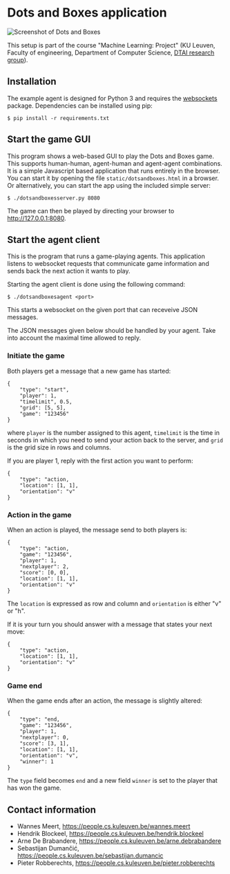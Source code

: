 Dots and Boxes application
==========================

![Screenshot of Dots and Boxes](https://people.cs.kuleuven.be/wannes.meert/dotsandboxes/screenshot.png?v=2)

This setup is part of the course "Machine Learning: Project" (KU Leuven,
Faculty of engineering, Department of Computer Science,
[DTAI research group](https://dtai.cs.kuleuven.be)).


Installation
------------

The example agent is designed for Python 3 and requires the
[websockets](https://websockets.readthedocs.io) package. Dependencies can be
installed using pip:

    $ pip install -r requirements.txt


Start the game GUI
------------------

This program shows a web-based GUI to play the Dots and Boxes
game. This supports human-human, agent-human and agent-agent combinations.
It is a simple Javascript based application that runs entirely in the browser.
You can start it by opening the file `static/dotsandboxes.html` in a browser.
Or alternatively, you can start the app using the included simple server:

    $ ./dotsandboxesserver.py 8080

The game can then be played by directing your browser to http://127.0.0.1:8080.


Start the agent client
----------------------

This is the program that runs a game-playing agents. This application listens
to websocket requests that communicate game information and sends back the next
action it wants to play.

Starting the agent client is done using the following command:

    $ ./dotsandboxesagent <port>

This starts a websocket on the given port that can receveive JSON messages.

The JSON messages given below should be handled by your agent.
Take into account the maximal time allowed to reply.

### Initiate the game

Both players get a message that a new game has started:

    {
        "type": "start",
        "player": 1,
        "timelimit", 0.5,
        "grid": [5, 5],
        "game": "123456"
    }

where `player` is the number assigned to this agent, `timelimit` is the
time in seconds in which you need to send your action back to the server,
and `grid` is the grid size in rows and columns.

If you are player 1, reply with the first action you want to perform:

    {
        "type": "action,
        "location": [1, 1],
        "orientation": "v"
    }


### Action in the game

When an action is played, the message send to both players is:

    {
        "type": "action,
        "game": "123456",
        "player": 1,
        "nextplayer": 2,
        "score": [0, 0],
        "location": [1, 1],
        "orientation": "v"
    }

The `location` is expressed as row and column and `orientation` is either
"v" or "h".

If it is your turn you should answer with a message that states your next
move:

    {
        "type": "action,
        "location": [1, 1],
        "orientation": "v"
    }


### Game end

When the game ends after an action, the message is slightly altered:

    {
        "type": "end,
        "game": "123456",
        "player": 1,
        "nextplayer": 0,
        "score": [3, 1],
        "location": [1, 1],
        "orientation": "v",
        "winner": 1
    }

The `type` field becomes `end` and a new field `winner` is set to the player
that has won the game.


Contact information
-------------------

- Wannes Meert,        https://people.cs.kuleuven.be/wannes.meert
- Hendrik Blockeel,    https://people.cs.kuleuven.be/hendrik.blockeel
- Arne De Brabandere,  https://people.cs.kuleuven.be/arne.debrabandere
- Sebastijan Dumančić, https://people.cs.kuleuven.be/sebastijan.dumancic
- Pieter Robberechts,  https://people.cs.kuleuven.be/pieter.robberechts

